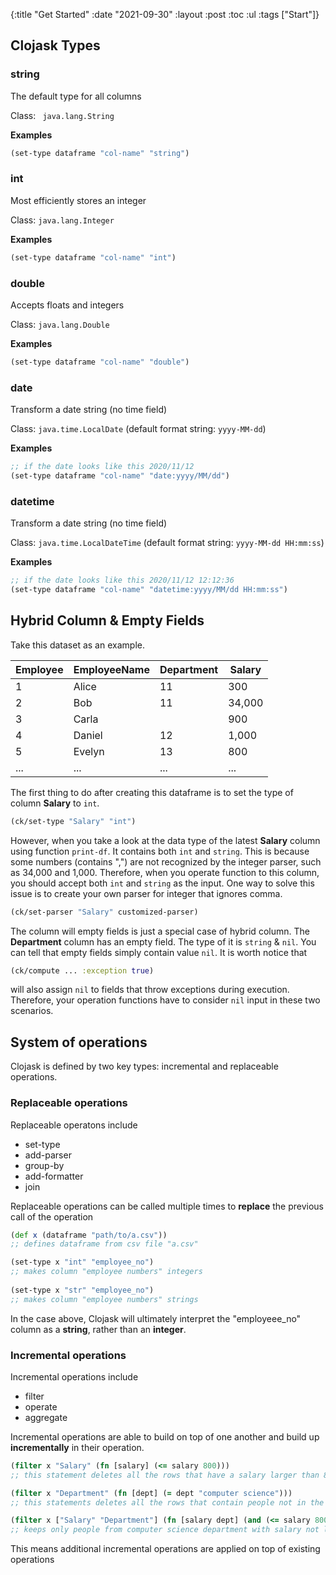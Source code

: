 {:title "Get Started"
:date "2021-09-30"
:layout :post
:toc :ul
:tags ["Start"]}

## Clojask Types

### string

The default type for all columns

Class: ` java.lang.String`

**Examples**

```clojure
(set-type dataframe "col-name" "string")
```

### int

Most efficiently stores an integer

Class: `java.lang.Integer`

**Examples**

```clojure
(set-type dataframe "col-name" "int")
```

### double

Accepts floats and integers

Class: `java.lang.Double`

**Examples**

```clojure
(set-type dataframe "col-name" "double")
```

### date

Transform a date string (no time field)

Class: `java.time.LocalDate` (default format string: `yyyy-MM-dd`)

**Examples**

```clojure
;; if the date looks like this 2020/11/12
(set-type dataframe "col-name" "date:yyyy/MM/dd")
```

### datetime

Transform a date string (no time field)

Class: `java.time.LocalDateTime` (default format string: `yyyy-MM-dd HH:mm:ss`)

**Examples**

```clojure
;; if the date looks like this 2020/11/12 12:12:36
(set-type dataframe "col-name" "datetime:yyyy/MM/dd HH:mm:ss")
```



## Hybrid Column & Empty Fields

Take this dataset as an example.

| Employee | EmployeeName | Department | Salary |
| -------- | ------------ | ---------- | ------ |
| 1        | Alice        | 11         | 300    |
| 2        | Bob          | 11         | 34,000 |
| 3        | Carla        |            | 900    |
| 4        | Daniel       | 12         | 1,000  |
| 5        | Evelyn       | 13         | 800    |
| ...      | ...          | ...        | ...    |

The first thing to do after creating this dataframe is to set the type of column **Salary** to `int`.

```clojure
(ck/set-type "Salary" "int")
```

However, when you take a look at the data type of the latest **Salary** column using function `print-df`. It contains both `int` and `string`. This is because some numbers (contains ",") are not recognized by the integer parser, such as 34,000 and 1,000. Therefore, when you operate function to this column, you should accept both `int` and `string` as the input. One way to solve this issue is to create your own parser for integer that ignores comma.

```clojure
(ck/set-parser "Salary" customized-parser)
```

The column will empty fields is just a special case of hybrid column. The **Department** column has an empty field. The type of it is `string` & `nil`. You can tell that empty fields simply contain value `nil`. It is worth notice that 

```clojure
(ck/compute ... :exception true)
```

will also assign `nil` to fields that throw exceptions during execution. Therefore, your operation functions have to consider `nil` input in these two scenarios.



## System of operations

Clojask is defined by two key types: incremental and replaceable operations. 

### Replaceable operations 

Replaceable operatons include 

- set-type
- add-parser 
- group-by
- add-formatter
- join

Replaceable operations can be called multiple times to **replace** the previous call of the operation 

```clojure 
(def x (dataframe "path/to/a.csv"))
;; defines dataframe from csv file "a.csv" 

(set-type x "int" "employee_no")
;; makes column "employee numbers" integers
 
(set-type x "str" "employee_no")
;; makes column "employee numbers" strings  
```

In the case above, Clojask will ultimately interpret the "employeee_no" column as a **string**, rather than an **integer**. 

### Incremental operations

Incremental operations include

- filter
- operate
- aggregate

Incremental operations are able to build on top of one another and build up **incrementally** in their operation.

```clojure
(filter x "Salary" (fn [salary] (<= salary 800)))
;; this statement deletes all the rows that have a salary larger than 800

(filter x "Department" (fn [dept] (= dept "computer science")))
;; this statements deletes all the rows that contain people not in the computer science department

(filter x ["Salary" "Department"] (fn [salary dept] (and (<= salary 800) (= dept "computer science"))))
;; keeps only people from computer science department with salary not larger than 800
```

This means additional incremental operations are applied on top of existing operations

